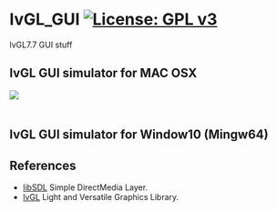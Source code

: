 # lvGL_GUI [![License: GPL v3](https://img.shields.io/badge/License-GPLv3-blue.svg)](https://www.gnu.org/licenses/gpl-3.0)<br>
lvGL7.7 GUI stuff 

## lvGL GUI simulator for MAC OSX <br>
<img src="pic/lcGL7_OSX.gif"/> &nbsp;&nbsp;&nbsp;<br><br>

## lvGL GUI simulator for Window10 (Mingw64)


## References
  - [libSDL](https://www.libsdl.org/) Simple DirectMedia Layer.
  - [lvGL](https://github.com/lvgl/lvgl)  Light and Versatile Graphics Library.

